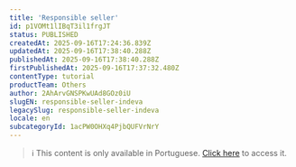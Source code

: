 ```yaml
---
title: 'Responsible seller'
id: p1VOMt1lIBqT3il1frgJT
status: PUBLISHED
createdAt: 2025-09-16T17:24:36.839Z
updatedAt: 2025-09-16T17:38:40.288Z
publishedAt: 2025-09-16T17:38:40.288Z
firstPublishedAt: 2025-09-16T17:37:32.480Z
contentType: tutorial
productTeam: Others
author: 2AhArvGNSPKwUAd8GOz0iU
slugEN: responsible-seller-indeva
legacySlug: responsible-seller-indeva
locale: en
subcategoryId: 1acPW0OHXq4PjbQUFVrNrY
---
```


> ℹ️ This content is only available in Portuguese. [Click here](/pt/tutorial/vendedor-responsavel-vr-indeva--p1VOMt1lIBqT3il1frgJT) to access it.
